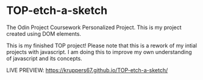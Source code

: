 # TOP-etch-a-sketch
The Odin Project Coursework Personalized Project. This is my project created using DOM elements.

This is my finished TOP project! Please note that this is a rework of my intial projects with javascript. I am doing this to improve my own understanding of javascript and its concepts.

LIVE PREVIEW: https://kruppers67.github.io/TOP-etch-a-sketch/


